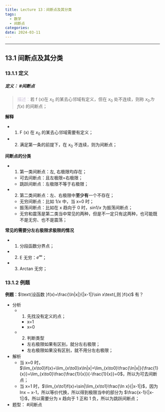 ```yaml
---
title: Lecture 13：间断点及其分类
tags:
  - 数学
  - 间断点
categories: 
date: 2024-03-11
---
```

---
## 13.1 间断点及其分类
### 13.1.1 定义
##### **定义**： #间断点
> <font color="#ccc1d9">描述：</font>若 f (x)在 $x_0$ 的某去心邻域有定义，但在 $x_0$ 处不连续，则称 $x_0为f(x)$ 的间断点；

**解释**
+ 1.  F (x) 在 $x_0$ 的某去心邻域需要有定义；
+ 2. 满足第一条的前提下，在 $x_0$ 不连续，则为间断点；

**间断点的分类**
+ 1. 第一类间断点：左, 右极限均存在；
	+ 可去间断点：且左极限=右极限；
	+ 跳跃间断点：左极限不等于右极限；
+ 2. 第二类间断点：左、右极限中**至少有**一个不存在；
	+ 无穷间断点：比如 $1/x$ 中，当 x=0 时；
	+ 振荡间断点：比如在 x 趋向于 0 时，$sin1/x$ 为振荡间断点；
	+ 无穷和震荡是第二类当中常见的两种，但是不一定只有这两种，也可能既不是无穷、也不是震荡；

**常见的需要分左右极限求极限的情况**
+ 1. 分段函数分界点；
+ 2. E 无穷：$e^{\infty}$；
+ 3. Arctan 无穷；
 
### 13.1.2 例题
**例题**：$\text{设函数 }f(x)=\frac{\ln|x|}{|x-1|}\sin x\text{,则 }f(x)$ 有？
+ 分析
	+ 1. 先找没有定义的点；
		+ x=1
		+ x=0
	+ 2. 判断类型
		+ 左右极限如果有区别，就分左右极限；
		+ 左右极限如果没有区别，就不用分左右极限；
+ 解析
	+ 当 x=0 时，$\lim_{x\to0}f(x)=\lim_{x\to0}x\ln|x|=\lim_{x\to0}\frac{\ln|x|}{\frac{1}{x}}=\lim_{x\to0}\frac{\frac{1}{x}}{-\frac{1}{x}}=0$，所以为可去间断点；
	+ 当 x=1 时，$\lim_{x\to1}f(x)=\sin|\lim_{x\to1}\frac{\ln x}{|x-1|}$，因为 Inx ~ x-1，所以等价代换，所以得到极限当中的部分为 $\frac{x-1}{|x-1|}$，所以需要分为 x 趋向于 1 正和 1 负，所以为跳跃间断点；
+ 题型： #间断点

